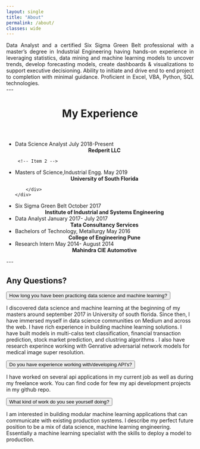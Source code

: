 ```yaml
---
layout: single
title: "About"
permalink: /about/
classes: wide
---
```

<html>
<!-- links -->
<link rel="stylesheet" href="/assets/css/timeline.css">
<link rel="stylesheet" href="/assets/css/faq.css">
<style>
div.justify {
  text-align: justify;
} 
</style>
<div class="justify">
Data Analyst and a certified Six Sigma Green Belt professional with a master’s degree in Industrial Engineering having hands-on experience in leveraging statistics, data mining and machine learning models to uncover trends, develop forecasting models, create dashboards & visualizations to support executive decisioning. Ability to initiate and drive end to end project to completion with minimal guidance. Proficient in Excel, VBA, Python, SQL technologies.
</div>
---
<body>
<header>
        
  <h1>My Experience</h1>
</header>
  
  <ul class="timeline">
    <!-- Item 1 -->
    <li>
      <div class="direction-r">
        <div class="flag-wrapper">
          <span class="hexa"></span>
          <span class="flag">Data Science Analyst</span>
          <span class="time-wrapper"><span class="time"> July 2018-Present</span></span>
        </div>
        <div class="desc">
            <center><b>Redperit LLC</b></center>
        </div>
      </div>
    </li>
  
     <!-- Item 2 -->
  <li>
    <div class="direction-l">
      <div class="flag-wrapper">
        <span class="hexa"></span>
        <span class="flag">Masters of Science,Industrial Engg.</span>
        <span class="time-wrapper"><span class="time">May 2019</span></span>
      </div>
      <div class="desc">
          <center><b>University of South Florida</b></center>
          
        </div>
    </div>
  </li>

  <!-- Item 3 -->
  <li>
    <div class="direction-r">
      <div class="flag-wrapper">
        <span class="hexa"></span>
        <span class="flag">Six Sigma Green Belt</span>
        <span class="time-wrapper"><span class="time">October 2017</span></span>
      </div>
      <div class="desc">
          <center> <b>Institute of Industrial and Systems Engineering</b> </center> 
        </div>
    </div>
  </li>

  <!-- Item 4 -->
  <li>
    <div class="direction-l">
        <div class="flag-wrapper">
        <span class="hexa"></span>
        <span class="flag">Data Analyst</span>
        <span class="time-wrapper"><span class="time">January 2017- July 2017 </span></span>
        </div>
        <div class="desc">
            <center><b>Tata Consultancy Services </b></center>
        </div>
    </div>
  </li>

  <!-- Item 5 -->
  <li>
  <div class="direction-r">
      <div class="flag-wrapper">
      <span class="hexa"></span>
      <span class="flag">Bachelors of Technology, Metallurgy</span>
      <span class="time-wrapper"><span class="time">May 2016</span></span>
      </div>
      <div class="desc">
          <center><b>College of Engineering Pune </b></center> 
      </div>
  </div>
  </li>
  <li>
  <div class="direction-l">
      <div class="flag-wrapper">
      <span class="hexa"></span>
      <span class="flag">Research Intern</span>
      <span class="time-wrapper"><span class="time"> May 2014- August 2014</span></span>
      </div>
      <div class="desc">
          <center><b>Mahindra CIE Automotive </b></center>
      </div>
  </div>
  </li>
  </ul>
  ---
  <div>
  <h2>Any Questions?</h2>
<button type="button" class="collapsible">How long you have been practicing data science and machine learning?</button>
<div class="content">
  <p>I discovered data science and machine learning at the beginning of my masters around september 2017 in University of south florida. Since then, I have immersed myself in data science communities on Medium and across the web.
        I have rich experience in building machine learning solutions. I have built models in multi-calss text classification, financial transaction prediction, stock market prediction, and clustring algorithms .
        I also have research experince working with Genrative adversarial network models for medical image super resolution. </p>
</div>
<button type="button" class="collapsible">Do you have experience working with/developing API's? </button>
<div class="content">
  <p>I have worked on several api applications in my current job as well as during my freelance work. You can find code for few my api development projects in my github repo. </p>
</div>
<button type="button" class="collapsible">What kind of work do you see yourself doing?</button>
<div class="content">
  <p>I am interested in building modular machine learning applications that can communicate with existing production systems.
     I describe my perfect future position to be a mix of data science, machine learning engineering. Essentially a machine learning specialist with the skills to deploy a model to production.</p>
</div>

<script>
var coll = document.getElementsByClassName("collapsible");
var i;

for (i = 0; i < coll.length; i++) {
  coll[i].addEventListener("click", function() {
    this.classList.toggle("active");
    var content = this.nextElementSibling;
    if (content.style.display === "block") {
      content.style.display = "none";
    } else {
      content.style.display = "block";
    }
  });
}
</script>

  </div>   
</body>
</html>